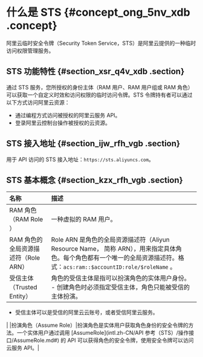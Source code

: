 # 什么是 STS {#concept_ong_5nv_xdb .concept}

阿里云临时安全令牌（Security Token Service，STS）是阿里云提供的一种临时访问权限管理服务。

## STS 功能特性 {#section_xsr_q4v_xdb .section}

通过 STS 服务，您所授权的身份主体（RAM 用户、RAM 用户组或 RAM 角色）可以获取一个自定义时效和访问权限的临时访问令牌。STS 令牌持有者可以通过以下方式访问阿里云资源：

-   通过编程方式访问被授权的阿里云服务 API。
-   登录阿里云控制台操作被授权的云资源。

## STS 接入地址 {#section_ijw_rfh_vgb .section}

用于 API 访问的 STS 接入地址：`https://sts.aliyuncs.com`。

## STS 基本概念 {#section_kzx_rfh_vgb .section}

|名称|描述|
|:-|:-|
|RAM 角色（RAM Role ）|一种虚拟的 RAM 用户。|
|RAM 角色的全局资源描述符（Role ARN）|Role ARN 是角色的全局资源描述符（Aliyun Resource Name， 简称 ARN），用来指定具体角色。每个角色都有一个唯一的全局资源描述符。格式：`acs:ram::$accountID:role/$roleName` 。|
|受信主体（Trusted Entity）|角色的受信主体是指可以扮演角色的实体用户身份。 -   创建角色时必须指定受信主体，角色只能被受信的主体扮演。
-   受信主体可以是受信的阿里云云账号，或者受信阿里云服务。

 |
|扮演角色（Assume Role）|扮演角色是实体用户获取角色身份的安全令牌的方法。一个实体用户通过调用 [AssumeRole](intl.zh-CN/API 参考（STS）/操作接口/AssumeRole.md#) 的 API 可以获得角色的安全令牌，使用安全令牌可以访问云服务 API。|

